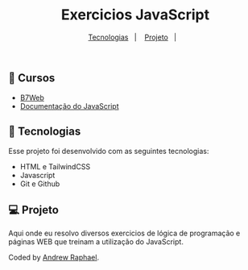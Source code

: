 <h1 align="center"> Exercicios JavaScript </h1>

<p align="center">
  <a href="#-tecnologias">Tecnologias</a>&nbsp;&nbsp;&nbsp;|&nbsp;&nbsp;&nbsp;
  <a href="#-projeto">Projeto</a>&nbsp;&nbsp;&nbsp;|&nbsp;&nbsp;&nbsp;
</p>

<br>

## 📓 Cursos

- <a href="https://alunos.b7web.com.br/login">B7Web</a>
- <a href="https://developer.mozilla.org/pt-BR/docs/Learn/JavaScript">Documentação do JavaScript</a>

## 🚀 Tecnologias

Esse projeto foi desenvolvido com as seguintes tecnologias:

- HTML e TailwindCSS
- Javascript
- Git e Github

## 💻 Projeto

Aqui onde eu resolvo diversos exercicios de lógica de programação e páginas WEB que treinam a utilização do JavaScript.

 <div class="attribution">
    Coded by <a href="#">Andrew Raphael</a>.
  </div>
